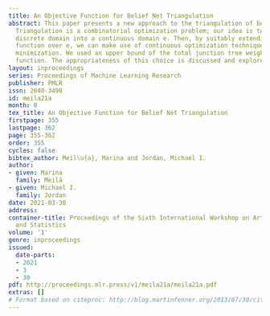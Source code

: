```yaml
---
title: An Objective Function for Belief Net Triangulation
abstract: This paper presents a new approach to the triangulation of belief networks.
  Triangulation is a combinatorial optimization problem; our idea is to embed its
  discrete domain into a continuous domain e. Then, by suitably extending the objective
  function over e, we can make use of continuous optimization techniques to do the
  minimization. We used an upper bound of the total junction tree weight as the cost
  function. The appropriateness of this choice is discussed and explored by simulations.
layout: inproceedings
series: Proceedings of Machine Learning Research
publisher: PMLR
issn: 2640-3498
id: meila21a
month: 0
tex_title: An Objective Function for Belief Net Triangulation
firstpage: 355
lastpage: 362
page: 355-362
order: 355
cycles: false
bibtex_author: Meil\u{a}, Marina and Jordan, Michael I.
author:
- given: Marina
  family: Meilă
- given: Michael I.
  family: Jordan
date: 2021-03-30
address:
container-title: Proceedings of the Sixth International Workshop on Artificial Intelligence
  and Statistics
volume: '1'
genre: inproceedings
issued:
  date-parts:
  - 2021
  - 3
  - 30
pdf: http://proceedings.mlr.press/v1/meila21a/meila21a.pdf
extras: []
# Format based on citeproc: http://blog.martinfenner.org/2013/07/30/citeproc-yaml-for-bibliographies/
---
```

